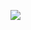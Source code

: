 ![](https://komarev.com/ghpvc/?username=atl1337&color=white) 
<div align="center">
 <a href="https://github.com/0x0410">
 </a>
</div>


</p>
